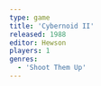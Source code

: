 ```yaml
---
type: game
title: 'Cybernoid II'
released: 1988
editor: Hewson
players: 1
genres:
  - 'Shoot Them Up'
---
```

